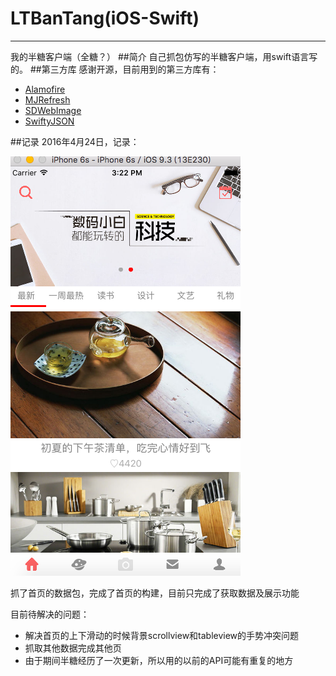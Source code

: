 # LTBanTang(iOS-Swift)
---
我的半糖客户端（全糖？）
##简介
自己抓包仿写的半糖客户端，用swift语言写的。
##第三方库
感谢开源，目前用到的第三方库有：

- [Alamofire](https://github.com/Alamofire/Alamofire)
- [MJRefresh](https://github.com/CoderMJLee/MJRefresh)
- [SDWebImage](https://github.com/rs/SDWebImage)
- [SwiftyJSON](https://github.com/SwiftyJSON/SwiftyJSON)

##记录
2016年4月24日，记录：

![](https://github.com/LiuTing0403/LTBanTang/blob/master/screenshots/%E5%B1%8F%E5%B9%95%E5%BF%AB%E7%85%A7%202016-04-24%20%E4%B8%8B%E5%8D%883.22.14.png)

抓了首页的数据包，完成了首页的构建，目前只完成了获取数据及展示功能

目前待解决的问题：

- 解决首页的上下滑动的时候背景scrollview和tableview的手势冲突问题
- 抓取其他数据完成其他页
- 由于期间半糖经历了一次更新，所以用的以前的API可能有重复的地方





